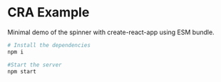 # CRA Example

Minimal demo of the spinner with create-react-app using ESM bundle.

```sh
# Install the dependencies
npm i

#Start the server
npm start
```

